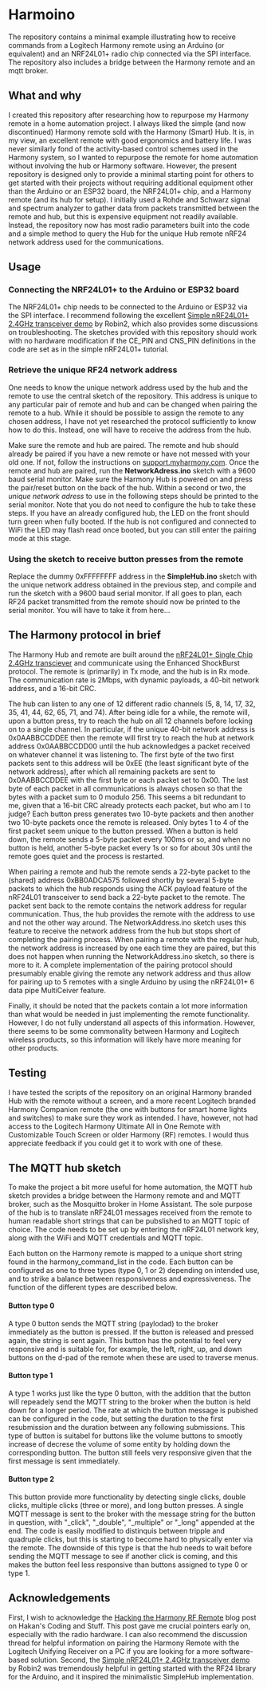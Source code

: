 # Harmoino
The repository contains a minimal example illustrating how to receive commands from a Logitech Harmony remote using an Arduino (or equivalent) and an NRF24L01+ radio chip connected via the SPI interface. The repository also includes a bridge between the Harmony remote and an mqtt broker.

## What and why
I created this repository after researching how to repurpose my Harmony remote in a home automation project. I always liked the simple (and now discontinued) Harmony remote sold with the Harmony (Smart) Hub. It is, in my view, an excellent remote with good ergonomics and battery life. I was never similarly fond of the activity-based control schemes used in the Harmony system, so I wanted to repurpose the remote for home automation without involving the hub or Harmony software. However, the present repository is designed only to provide a minimal starting point for others to get started with their projects without requiring additional equipment other than the Arduino or an ESP32 board, the NRF24L01+ chip, and a Harmony remote (and its hub for setup). I initially used a Rohde and Schwarz signal and spectrum analyzer to gather data from packets transmitted between the remote and hub, but this is expensive equipment not readily available. Instead, the repository now has most radio parameters built into the code and a simple method to query the Hub for the unique Hub remote nRF24 network address used for the communications.

## Usage

### Connecting the NRF24L01+ to the Arduino or ESP32 board
The NRF24L01+ chip needs to be connected to the Arduino or ESP32 via the SPI interface. I recommend following the excellent [Simple nRF24L01+ 2.4GHz transceiver demo](https://forum.arduino.cc/t/simple-nrf24l01-2-4ghz-transceiver-demo/405123) by Robin2, which also provides some discussions on troubleshooting. The sketches provided with this repository should work with no hardware modification if the CE_PIN and CNS_PIN definitions in the code are set as in the simple nRF24L01+ tutorial.

### Retrieve the unique RF24 network address
One needs to know the unique network address used by the hub and the remote to use the central sketch of the repository. This address is unique to any particular pair of remote and hub and can be changed when pairing the remote to a hub. While it should be possible to assign the remote to any chosen address, I have not yet researched the protocol sufficiently to know how to do this. Instead, one will have to receive the address from the hub.

Make sure the remote and hub are paired. The remote and hub should already be paired if you have a new remote or have not messed with your old one. If not, follow the instructions on [support.myharmony.com](https://support.myharmony.com/en-gb/how-to-re-pair-harmony-with-your-remote-or-keyboard). Once the remote and hub are paired, run the **NetworkAdress.ino** sketch with a 9600 baud serial monitor. Make sure the Harmony Hub is powered on and press the pair/reset button on the back of the hub. Within a second or two, the *unique network adress* to use in the following steps should be printed to the serial monitor. Note that you do not need to configure the hub to take these steps. If you have an already configured hub, the LED on the front should turn green when fully booted. If the hub is not configured and connected to WiFi the LED may flash read once booted, but you can still enter the pairing mode at this stage.

### Using the sketch to receive button presses from the remote
Replace the dummy 0xFFFFFFFF address in the **SimpleHub.ino** sketch with the unique network address obtained in the previous step, and compile and run the sketch with a 9600 baud serial monitor. If all goes to plan, each RF24 packet transmitted from the remote should now be printed to the serial monitor. You will have to take it from here...

## The Harmony protocol in brief
The Harmony Hub and remote are built around the [nRF24L01+ Single Chip 2.4GHz transciever](https://www.sparkfun.com/datasheets/Components/SMD/nRF24L01Pluss_Preliminary_Product_Specification_v1_0.pdf) and communicate using the Enhanced ShockBurst protocol. The remote is (primarily) in Tx mode, and the hub is in Rx mode. The communication rate is 2Mbps, with dynamic payloads, a 40-bit network address, and a 16-bit CRC.

The hub can listen to any one of 12 different radio channels (5, 8, 14, 17, 32, 35, 41, 44, 62, 65, 71, and 74). After being idle for a while, the remote will, upon a button press, try to reach the hub on all 12 channels before locking on to a single channel. In particular, if the unique 40-bit network address is 0x0AABBCCDDEE then the remote will first try to reach the hub at network address 0x0AABBCCDD00 until the hub acknowledges a packet received on whatever channel it was listening to. The first byte of the two first packets sent to this address will be 0xEE (the least significant byte of the network address), after which all remaining packets are sent to 0x0AABBCCDDEE with the first byte or each packet set to 0x00. The last byte of each packet in all communications is always chosen so that the bytes with a packet sum to 0 modulo 256. This seems a bit redundant to me, given that a 16-bit CRC already protects each packet, but who am I to judge? Each button press generates two 10-byte packets and then another two 10-byte packets once the remote is released. Only bytes 1 to 4 of the first packet seem unique to the button pressed. When a button is held down, the remote sends a 5-byte packet every 100ms or so, and when no button is held, another 5-byte packet every 1s or so for about 30s until the remote goes quiet and the process is restarted.

When pairing a remote and hub the remote sends a 22-byte packet to the (shared) address 0xBB0ADCA575 followed shortly by several 5-byte packets to which the hub responds using the ACK payload feature of the nRF24L01 transceiver to send back a 22-byte packet to the remote. The packet sent back to the remote contains the network address for regular communication. Thus, the hub provides the remote with the address to use and not the other way around. The NetworkAddress.ino sketch uses this feature to receive the network address from the hub but stops short of completing the pairing process. When pairing a remote with the regular hub, the network address is increased by one each time they are paired, but this does not happen when running the NetworkAddress.ino sketch, so there is more to it. A complete implementation of the pairing protocol should presumably enable giving the remote any network address and thus allow for pairing up to 5 remotes with a single Arduino by using the nRF24L01+ 6 data pipe MultiCeiver feature.

Finally, it should be noted that the packets contain a lot more information than what would be needed in just implementing the remote functionality. However, I do not fully understand all aspects of this information. However, there seems to be some commonality between Harmony and Logitech wireless products, so this information will likely have more meaning for other products.

## Testing

I have tested the scripts of the repository on an original Harmony branded Hub with the remote without a screen, and a more recent Logitech branded Harmony Companion remote (the one with buttons for smart home lights and switches) to make sure they work as intended. I have, however, not had access to the Logitech Harmony Ultimate All in One Remote with Customizable Touch Screen or older Harmony (RF) remotes. I would thus appreciate feedback if you could get it to work with one of these.

## The MQTT hub sketch

To make the project a bit more useful for home automation, the MQTT hub sketch provides a bridge between the Harmony remote and and MQTT broker, such as the Mosquitto broker in Home Assistant. The sole purpose of the hub is to translate nRF24L01 messages received from the remote to human readable short strings that can be pubslished to an MQTT topic of choice. The code needs to be set up by entering the nRF24L01 network key, along with the WiFi and MQTT credentials and MQTT topic.

Each button on the Harmony remote is mapped to a unique short string found in the harmony_command_list in the code. Each button can be configured as one to three types (type 0, 1 or 2) depending on intended use, and to strike a balance between responsiveness and expressiveness. The function of the different types are described below.

#### Button type 0

A type 0 button sends the MQTT string (paylodad) to the broker immediately as the button is pressed. If the button is released and pressed again, the string is sent again. This button has the potential to feel very responsive and is suitable for, for example, the left, right, up, and down buttons on the d-pad of the remote when these are used to traverse menus.

#### Button type 1

A type 1 works just like the type 0 button, with the addition that the button will repeadely send the MQTT string to the broker when the button is held down for a longer period. The rate at which the button message is pubished can be configured in the code, but setting the duration to the first resubmission and the duration between any following submissions. This type of button is suitabel for buttons like the volume buttons to smootly increase of decrese the volume of some entity by holding down the corresponding button. The button still feels very responsive given that the first message is sent immediately.

#### Button type 2

This button provide more functionality by detecting single clicks, double clicks, multiple clicks (three or more), and long button presses. A single MQTT message is sent to the broker with the message string for the button in question, with "_click", "_double", "_multiple" or "_long" appended at the end. The code is easily modified to distinquis between tripple and quadruple clicks, but this is starting to become hard to physically enter via the remote. The downside of this type is that the hub needs to wait before sending the MQTT message to see if another click is coming, and this makes the button feel less responsive than buttons assigned to type 0 or type 1.

## Acknowledgements

First, I wish to acknowledge the [Hacking the Harmony RF Remote](https://haukcode.wordpress.com/2015/04/16/hacking-the-harmony-rf-remote/) blog post on Hakan's Coding and Stuff. This post gave me crucial pointers early on, especially with the radio hardware. I can also recommend the discussion thread for helpful information on pairing the Harmony Remote with the Logitech Unifying Receiver on a PC if you are looking for a more software-based solution. Second, the [Simple nRF24L01+ 2.4GHz transceiver demo](https://forum.arduino.cc/t/simple-nrf24l01-2-4ghz-transceiver-demo/405123) by Robin2 was tremendously helpful in getting started with the RF24 library for the Arduino, and it inspired the minimalistic SimpleHub implementation.
